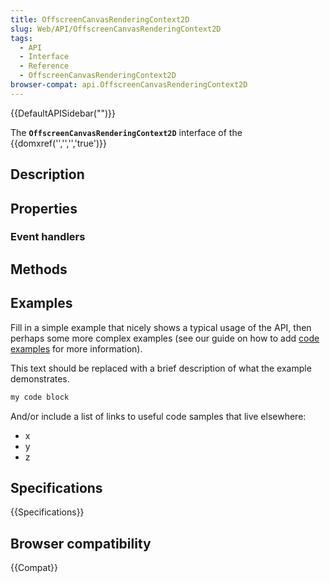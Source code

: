 ```yaml
---
title: OffscreenCanvasRenderingContext2D
slug: Web/API/OffscreenCanvasRenderingContext2D
tags:
  - API
  - Interface
  - Reference
  - OffscreenCanvasRenderingContext2D
browser-compat: api.OffscreenCanvasRenderingContext2D
---
```

{{DefaultAPISidebar("")}}

The **`OffscreenCanvasRenderingContext2D`** interface of the {{domxref('','','','true')}} 

## Description

 

## Properties



### Event handlers



## Methods



## Examples

Fill in a simple example that nicely shows a typical usage of the API, then perhaps some more complex examples (see our guide on how to add [code examples](/en-US/docs/MDN/Contribute/Structures/Code_examples) for more information).

This text should be replaced with a brief description of what the example demonstrates.

```js
my code block
```

And/or include a list of links to useful code samples that live elsewhere:

*   x
*   y
*   z

## Specifications

{{Specifications}}

## Browser compatibility

{{Compat}}

